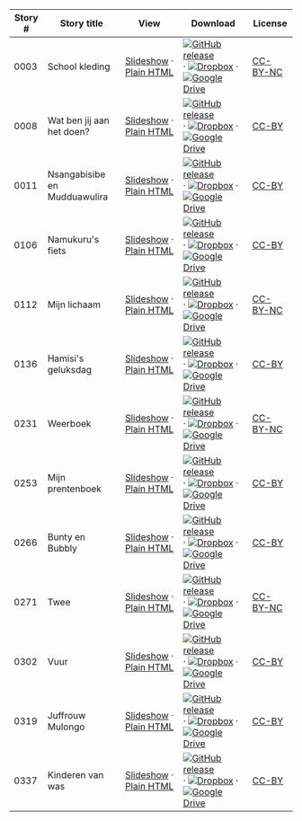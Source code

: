Story # | Story title | View | Download | License
-------- | -----------  |:-------:| ---------------- | -------
0003 | School kleding | <a href="https://global-asp.github.io/stories/nl/0003_school-kleding_slides.html" target="_blank">Slideshow</a> · [Plain HTML](https://global-asp.github.io/stories/nl/0003_school-kleding.html) | [![GitHub release](https://cloud.githubusercontent.com/assets/9295750/9483128/0e089e5e-4b51-11e5-98ca-6da5cef156a7.png "GitHub release")]() · [![Dropbox](https://cloud.githubusercontent.com/assets/9295750/10150606/3f5ae2dc-65f5-11e5-8f63-841c51cc1cde.png "Dropbox")]() · [![Google Drive](https://cloud.githubusercontent.com/assets/9295750/9473522/1d6fdde4-4b10-11e5-98f5-aa6c6b04a08e.png "Google Drive")](https://drive.google.com/open?id=0B59ZADK9EsbsQXlkTjlCTlFMVEU) | [CC-BY-NC](http://creativecommons.org/licenses/by-nc/3.0/)
0008 | Wat ben jij aan het doen? | <a href="https://global-asp.github.io/stories/nl/0008_wat-ben-jij-aan-het-doen_slides.html" target="_blank">Slideshow</a> · [Plain HTML](https://global-asp.github.io/stories/nl/0008_wat-ben-jij-aan-het-doen.html) | [![GitHub release](https://cloud.githubusercontent.com/assets/9295750/9483128/0e089e5e-4b51-11e5-98ca-6da5cef156a7.png "GitHub release")]() · [![Dropbox](https://cloud.githubusercontent.com/assets/9295750/10150606/3f5ae2dc-65f5-11e5-8f63-841c51cc1cde.png "Dropbox")]() · [![Google Drive](https://cloud.githubusercontent.com/assets/9295750/9473522/1d6fdde4-4b10-11e5-98f5-aa6c6b04a08e.png "Google Drive")](https://drive.google.com/open?id=0B59ZADK9EsbsQXlkTjlCTlFMVEU) | [CC-BY](https://creativecommons.org/licenses/by/3.0/)
0011 | Nsangabisibe en Mudduawulira | <a href="https://global-asp.github.io/stories/nl/0011_nsangabisibe-en-mudduawulira_slides.html" target="_blank">Slideshow</a> · [Plain HTML](https://global-asp.github.io/stories/nl/0011_nsangabisibe-en-mudduawulira.html) | [![GitHub release](https://cloud.githubusercontent.com/assets/9295750/9483128/0e089e5e-4b51-11e5-98ca-6da5cef156a7.png "GitHub release")]() · [![Dropbox](https://cloud.githubusercontent.com/assets/9295750/10150606/3f5ae2dc-65f5-11e5-8f63-841c51cc1cde.png "Dropbox")]() · [![Google Drive](https://cloud.githubusercontent.com/assets/9295750/9473522/1d6fdde4-4b10-11e5-98f5-aa6c6b04a08e.png "Google Drive")](https://drive.google.com/open?id=0B59ZADK9EsbsQXlkTjlCTlFMVEU) | [CC-BY](https://creativecommons.org/licenses/by/3.0/)
0106 | Namukuru's fiets | <a href="https://global-asp.github.io/stories/nl/0106_namukurus-fiets_slides.html" target="_blank">Slideshow</a> · [Plain HTML](https://global-asp.github.io/stories/nl/0106_namukurus-fiets.html) | [![GitHub release](https://cloud.githubusercontent.com/assets/9295750/9483128/0e089e5e-4b51-11e5-98ca-6da5cef156a7.png "GitHub release")]() · [![Dropbox](https://cloud.githubusercontent.com/assets/9295750/10150606/3f5ae2dc-65f5-11e5-8f63-841c51cc1cde.png "Dropbox")]() · [![Google Drive](https://cloud.githubusercontent.com/assets/9295750/9473522/1d6fdde4-4b10-11e5-98f5-aa6c6b04a08e.png "Google Drive")](https://drive.google.com/open?id=0B59ZADK9EsbsQXlkTjlCTlFMVEU) | [CC-BY](https://creativecommons.org/licenses/by/3.0/)
0112 | Mijn lichaam | <a href="https://global-asp.github.io/stories/nl/0112_mijn-lichaam_slides.html" target="_blank">Slideshow</a> · [Plain HTML](https://global-asp.github.io/stories/nl/0112_mijn-lichaam.html) | [![GitHub release](https://cloud.githubusercontent.com/assets/9295750/9483128/0e089e5e-4b51-11e5-98ca-6da5cef156a7.png "GitHub release")]() · [![Dropbox](https://cloud.githubusercontent.com/assets/9295750/10150606/3f5ae2dc-65f5-11e5-8f63-841c51cc1cde.png "Dropbox")]() · [![Google Drive](https://cloud.githubusercontent.com/assets/9295750/9473522/1d6fdde4-4b10-11e5-98f5-aa6c6b04a08e.png "Google Drive")](https://drive.google.com/open?id=0B59ZADK9EsbsQXlkTjlCTlFMVEU) | [CC-BY-NC](http://creativecommons.org/licenses/by-nc/3.0/)
0136 | Hamisi's geluksdag | <a href="https://global-asp.github.io/stories/nl/0136_hamisis-geluksdag_slides.html" target="_blank">Slideshow</a> · [Plain HTML](https://global-asp.github.io/stories/nl/0136_hamisis-geluksdag.html) | [![GitHub release](https://cloud.githubusercontent.com/assets/9295750/9483128/0e089e5e-4b51-11e5-98ca-6da5cef156a7.png "GitHub release")]() · [![Dropbox](https://cloud.githubusercontent.com/assets/9295750/10150606/3f5ae2dc-65f5-11e5-8f63-841c51cc1cde.png "Dropbox")]() · [![Google Drive](https://cloud.githubusercontent.com/assets/9295750/9473522/1d6fdde4-4b10-11e5-98f5-aa6c6b04a08e.png "Google Drive")](https://drive.google.com/open?id=0B59ZADK9EsbsQXlkTjlCTlFMVEU) | [CC-BY](https://creativecommons.org/licenses/by/3.0/)
0231 | Weerboek | <a href="https://global-asp.github.io/stories/nl/0231_weerboek_slides.html" target="_blank">Slideshow</a> · [Plain HTML](https://global-asp.github.io/stories/nl/0231_weerboek.html) | [![GitHub release](https://cloud.githubusercontent.com/assets/9295750/9483128/0e089e5e-4b51-11e5-98ca-6da5cef156a7.png "GitHub release")]() · [![Dropbox](https://cloud.githubusercontent.com/assets/9295750/10150606/3f5ae2dc-65f5-11e5-8f63-841c51cc1cde.png "Dropbox")]() · [![Google Drive](https://cloud.githubusercontent.com/assets/9295750/9473522/1d6fdde4-4b10-11e5-98f5-aa6c6b04a08e.png "Google Drive")](https://drive.google.com/open?id=0B59ZADK9EsbsQXlkTjlCTlFMVEU) | [CC-BY-NC](http://creativecommons.org/licenses/by-nc/3.0/)
0253 | Mijn prentenboek | <a href="https://global-asp.github.io/stories/nl/0253_mijn-prentenboek_slides.html" target="_blank">Slideshow</a> · [Plain HTML](https://global-asp.github.io/stories/nl/0253_mijn-prentenboek.html) | [![GitHub release](https://cloud.githubusercontent.com/assets/9295750/9483128/0e089e5e-4b51-11e5-98ca-6da5cef156a7.png "GitHub release")]() · [![Dropbox](https://cloud.githubusercontent.com/assets/9295750/10150606/3f5ae2dc-65f5-11e5-8f63-841c51cc1cde.png "Dropbox")]() · [![Google Drive](https://cloud.githubusercontent.com/assets/9295750/9473522/1d6fdde4-4b10-11e5-98f5-aa6c6b04a08e.png "Google Drive")](https://drive.google.com/open?id=0B59ZADK9EsbsQXlkTjlCTlFMVEU) | [CC-BY](https://creativecommons.org/licenses/by/3.0/)
0266 | Bunty en Bubbly | <a href="https://global-asp.github.io/stories/nl/0266_bunty-en-bubbly_slides.html" target="_blank">Slideshow</a> · [Plain HTML](https://global-asp.github.io/stories/nl/0266_bunty-en-bubbly.html) | [![GitHub release](https://cloud.githubusercontent.com/assets/9295750/9483128/0e089e5e-4b51-11e5-98ca-6da5cef156a7.png "GitHub release")]() · [![Dropbox](https://cloud.githubusercontent.com/assets/9295750/10150606/3f5ae2dc-65f5-11e5-8f63-841c51cc1cde.png "Dropbox")]() · [![Google Drive](https://cloud.githubusercontent.com/assets/9295750/9473522/1d6fdde4-4b10-11e5-98f5-aa6c6b04a08e.png "Google Drive")](https://drive.google.com/open?id=0B59ZADK9EsbsQXlkTjlCTlFMVEU) | [CC-BY](https://creativecommons.org/licenses/by/3.0/)
0271 | Twee | <a href="https://global-asp.github.io/stories/nl/0271_twee_slides.html" target="_blank">Slideshow</a> · [Plain HTML](https://global-asp.github.io/stories/nl/0271_twee.html) | [![GitHub release](https://cloud.githubusercontent.com/assets/9295750/9483128/0e089e5e-4b51-11e5-98ca-6da5cef156a7.png "GitHub release")]() · [![Dropbox](https://cloud.githubusercontent.com/assets/9295750/10150606/3f5ae2dc-65f5-11e5-8f63-841c51cc1cde.png "Dropbox")]() · [![Google Drive](https://cloud.githubusercontent.com/assets/9295750/9473522/1d6fdde4-4b10-11e5-98f5-aa6c6b04a08e.png "Google Drive")](https://drive.google.com/open?id=0B59ZADK9EsbsQXlkTjlCTlFMVEU) | [CC-BY-NC](http://creativecommons.org/licenses/by-nc/3.0/)
0302 | Vuur | <a href="https://global-asp.github.io/stories/nl/0302_vuur_slides.html" target="_blank">Slideshow</a> · [Plain HTML](https://global-asp.github.io/stories/nl/0302_vuur.html) | [![GitHub release](https://cloud.githubusercontent.com/assets/9295750/9483128/0e089e5e-4b51-11e5-98ca-6da5cef156a7.png "GitHub release")]() · [![Dropbox](https://cloud.githubusercontent.com/assets/9295750/10150606/3f5ae2dc-65f5-11e5-8f63-841c51cc1cde.png "Dropbox")]() · [![Google Drive](https://cloud.githubusercontent.com/assets/9295750/9473522/1d6fdde4-4b10-11e5-98f5-aa6c6b04a08e.png "Google Drive")](https://drive.google.com/open?id=0B59ZADK9EsbsQXlkTjlCTlFMVEU) | [CC-BY](https://creativecommons.org/licenses/by/3.0/)
0319 | Juffrouw Mulongo | <a href="https://global-asp.github.io/stories/nl/0319_juffrouw-mulongo_slides.html" target="_blank">Slideshow</a> · [Plain HTML](https://global-asp.github.io/stories/nl/0319_juffrouw-mulongo.html) | [![GitHub release](https://cloud.githubusercontent.com/assets/9295750/9483128/0e089e5e-4b51-11e5-98ca-6da5cef156a7.png "GitHub release")]() · [![Dropbox](https://cloud.githubusercontent.com/assets/9295750/10150606/3f5ae2dc-65f5-11e5-8f63-841c51cc1cde.png "Dropbox")]() · [![Google Drive](https://cloud.githubusercontent.com/assets/9295750/9473522/1d6fdde4-4b10-11e5-98f5-aa6c6b04a08e.png "Google Drive")](https://drive.google.com/open?id=0B59ZADK9EsbsQXlkTjlCTlFMVEU) | [CC-BY](https://creativecommons.org/licenses/by/3.0/)
0337 | Kinderen van was | <a href="https://global-asp.github.io/stories/nl/0337_kinderen-van-was_slides.html" target="_blank">Slideshow</a> · [Plain HTML](https://global-asp.github.io/stories/nl/0337_kinderen-van-was.html) | [![GitHub release](https://cloud.githubusercontent.com/assets/9295750/9483128/0e089e5e-4b51-11e5-98ca-6da5cef156a7.png "GitHub release")]() · [![Dropbox](https://cloud.githubusercontent.com/assets/9295750/10150606/3f5ae2dc-65f5-11e5-8f63-841c51cc1cde.png "Dropbox")]() · [![Google Drive](https://cloud.githubusercontent.com/assets/9295750/9473522/1d6fdde4-4b10-11e5-98f5-aa6c6b04a08e.png "Google Drive")](https://drive.google.com/open?id=0B59ZADK9EsbsQXlkTjlCTlFMVEU) | [CC-BY](https://creativecommons.org/licenses/by/3.0/)
